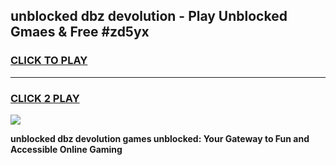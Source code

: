 
## unblocked dbz devolution - Play Unblocked Gmaes & Free #zd5yx
<h3>
<a href="https://news.freeplayer.one?title=unblocked_dbz_devolution&ref=24F">CLICK TO PLAY</a></h3>
<hr>

<h3>
<a href="https://news.freeplayer.one?title=unblocked_dbz_devolution&ref=24F">CLICK 2 PLAY</a>
  
</h3>

<a href="https://news.freeplayer.one?title=unblocked_dbz_devolution&ref=24F/"><img src="https://clearcache.store/games.png"></a>


**unblocked dbz devolution games unblocked: Your Gateway to Fun and Accessible Online Gaming**
